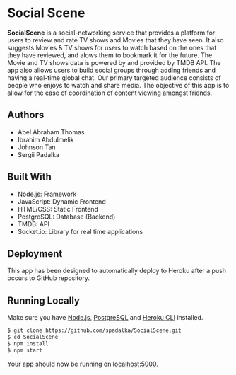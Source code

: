 # Social Scene

 **SocialScene** is a social-networking service that provides a platform for users to review and rate TV shows and Movies that they have seen. It also suggests Movies & TV shows for users to watch based on the ones that they have reviewed, and alows them to bookmark it for the future. The Movie and TV shows data is powered by and provided by TMDB API. The app also allows users to build social groups through adding friends and having a real-time global chat. Our primary targeted audience consists of people who enjoys to watch and share media. The objective of this app is to allow for the ease of coordination of content viewing amongst friends. 


## Authors
 - Abel Abraham Thomas
 - Ibrahim Abdulmelik
 - Johnson Tan
 - Sergii Padalka


## Built With
 - Node.js: Framework
 - JavaScript: Dynamic Frontend
 - HTML/CSS: Static Frontend
 - PostgreSQL: Database (Backend)
 - TMDB: API
 - Socket.io: Library for real time applications


## Deployment
This app has been designed to automatically deploy to Heroku after a push occurs to GitHub repository.


## Running Locally
Make sure you have [Node.js](http://nodejs.org/), [PostgreSQL](https://www.postgresql.org/) and [Heroku CLI](https://cli.heroku.com/) installed.

```sh
$ git clone https://github.com/spadalka/SocialScene.git
$ cd SocialScene
$ npm install
$ npm start
```

Your app should now be running on [localhost:5000](http://localhost:5000/).
